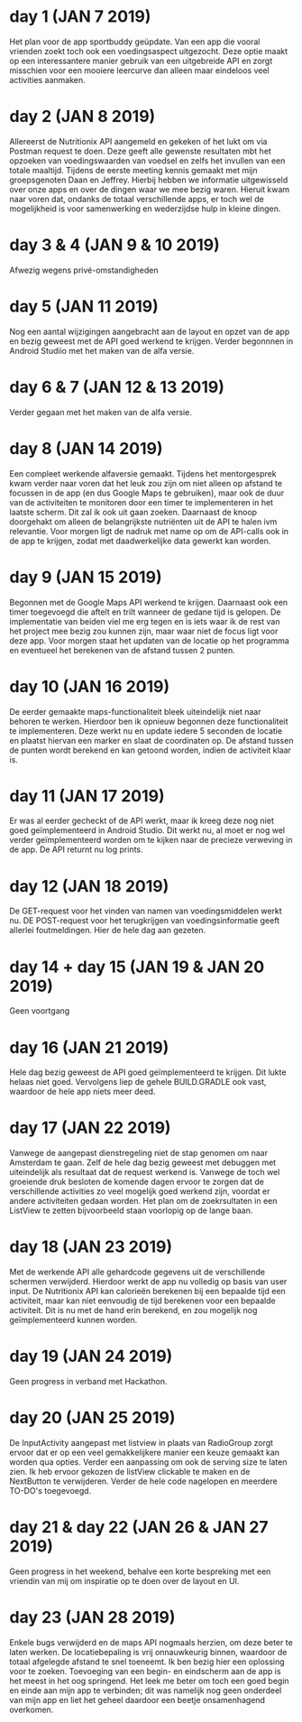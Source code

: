 # day 1 (JAN 7 2019)
Het plan voor de app sportbuddy geüpdate. Van een app die vooral vrienden zoekt toch ook een voedingsaspect uitgezocht. Deze optie
maakt op een interessantere manier gebruik van een uitgebreide API en zorgt misschien voor een mooiere leercurve dan alleen maar eindeloos
veel activities aanmaken.

# day 2 (JAN 8 2019)
Allereerst de Nutritionix API aangemeld en gekeken of het lukt om via Postman request te doen. Deze geeft alle gewenste resultaten mbt
het opzoeken van voedingswaarden van voedsel en zelfs het invullen van een totale maaltijd.
Tijdens de eerste meeting kennis gemaakt met mijn groepsgenoten Daan en Jeffrey. Hierbij hebben we informatie uitgewisseld over onze apps en over de dingen waar we mee bezig waren. Hieruit kwam naar voren dat, ondanks de totaal verschillende apps, er toch wel de mogelijkheid is voor samenwerking en wederzijdse hulp in kleine dingen.

# day 3 & 4 (JAN 9 & 10 2019)
Afwezig wegens privé-omstandigheden

# day 5 (JAN 11 2019)
Nog een aantal wijzigingen aangebracht aan de layout en opzet van de app en bezig geweest met de API goed werkend te krijgen.
Verder begonnnen in Android Studiio met het maken van de alfa versie.

# day 6 & 7 (JAN 12 & 13 2019)
Verder gegaan met het maken van de alfa versie.

# day 8 (JAN 14 2019)
Een compleet werkende alfaversie gemaakt. Tijdens het mentorgesprek kwam verder naar voren dat het leuk zou zijn om niet alleen op afstand te focussen in de app (en dus Google Maps te gebruiken), maar ook de duur van de activiteiten te monitoren door een timer te implementeren in het laatste scherm. Dit zal ik ook uit gaan zoeken.
Daarnaast de knoop doorgehakt om alleen de belangrijkste nutriënten uit de API te halen ivm relevantie.
Voor morgen ligt de nadruk met name op om de API-calls ook in de app te krijgen, zodat met daadwerkelijke data gewerkt kan worden.

# day 9 (JAN 15 2019)
Begonnen met de Google Maps API werkend te krijgen. Daarnaast ook een timer toegevoegd die aftelt en trilt wanneer de gedane tijd is gelopen. De implementatie van beiden viel me erg tegen en is iets waar ik de rest van het project mee bezig zou kunnen zijn, maar waar niet de focus ligt voor deze app. Voor morgen staat het updaten van de locatie op het programma en eventueel het berekenen van de afstand tussen 2 punten.

# day 10 (JAN 16 2019)
De eerder gemaakte maps-functionaliteit bleek uiteindelijk niet naar behoren te werken. Hierdoor ben ik opnieuw begonnen deze functionaliteit te implementeren. Deze werkt nu en update iedere 5 seconden de locatie en plaatst hiervan een marker en slaat de coordinaten op. De afstand tussen de punten wordt berekend en kan getoond worden, indien de activiteit klaar is.

# day 11 (JAN 17 2019)
Er was al eerder gecheckt of de API werkt, maar ik kreeg deze nog niet goed geïmplementeerd in Android Studio. Dit werkt nu, al moet er nog wel verder geïmplementeerd worden om te kijken naar de precieze verweving in de app. De API returnt nu log prints.

# day 12 (JAN 18 2019)
De GET-request voor het vinden van namen van voedingsmiddelen werkt nu.
DE POST-request voor het terugkrijgen van voedingsinformatie geeft allerlei foutmeldingen. Hier de hele dag aan gezeten.

# day 14 + day 15 (JAN 19 & JAN 20 2019)
Geen voortgang

# day 16 (JAN 21 2019)
Hele dag bezig geweest de API goed geïmplementeerd te krijgen. Dit lukte helaas niet goed. Vervolgens liep de gehele BUILD.GRADLE ook vast, waardoor de hele app niets meer deed.

# day 17 (JAN 22 2019)
Vanwege de aangepast dienstregeling niet de stap genomen om naar Amsterdam te gaan. Zelf de hele dag bezig geweest met debuggen met uiteindelijk als resultaat dat de request werkend is. Vanwege de toch wel groeiende druk besloten de komende dagen ervoor te zorgen dat de verschillende activities zo veel mogelijk goed werkend zijn, voordat er andere activiteiten gedaan worden.
Het plan om de zoekrsultaten in een ListView te zetten bijvoorbeeld staan voorlopig op de lange baan.

# day 18 (JAN 23 2019) 
Met de werkende API alle gehardcode gegevens uit de verschillende schermen verwijderd. Hierdoor werkt de app nu volledig op basis van user input. De Nutritionix API kan calorieën berekenen bij een bepaalde tijd een activiteit, maar kan niet eenvoudig de tijd berekenen voor een bepaalde activiteit. Dit is nu met de hand erin berekend, en zou mogelijk nog geïmplementeerd kunnen worden.

# day 19 (JAN 24 2019)
Geen progress in verband met Hackathon.

# day 20 (JAN 25 2019)
De InputActivity aangepast met listview in plaats van RadioGroup zorgt ervoor dat er op een veel gemakkelijkere manier een keuze gemaakt kan worden qua opties. Verder een aanpassing om ook de serving size te laten zien. Ik heb ervoor gekozen de listView clickable te maken en de NextButton te verwijderen. 
Verder de hele code nagelopen en meerdere TO-DO's toegevoegd.

# day 21 & day 22 (JAN 26 & JAN 27 2019)
Geen progress in het weekend, behalve een korte bespreking met een vriendin van mij om inspiratie op te doen over de layout en UI.

# day 23 (JAN 28 2019)
Enkele bugs verwijderd en de maps API nogmaals herzien, om deze beter te laten werken. De locatiebepaling is vrij onnauwkeurig binnen, waardoor de totaal afgelegde afstand te snel toeneemt. Ik ben bezig hier een oplossing voor te zoeken.
Toevoeging van een begin- en eindscherm aan de app is het meest in het oog springend. Het leek me beter om toch een goed begin en einde aan mijn app te verbinden; dit was namelijk nog geen onderdeel van mijn app en liet het geheel daardoor een beetje onsamenhagend overkomen.
